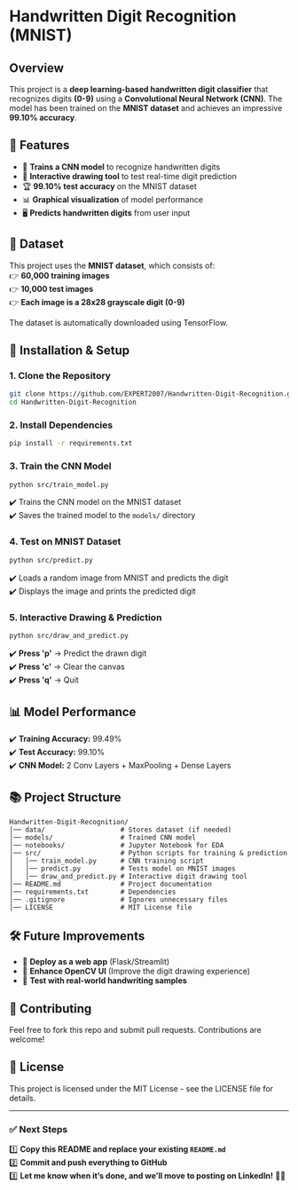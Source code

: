 #  Handwritten Digit Recognition (MNIST) 

## Overview  
This project is a **deep learning-based handwritten digit classifier** that recognizes digits **(0-9)** using a **Convolutional Neural Network (CNN)**. The model has been trained on the **MNIST dataset** and achieves an impressive **99.10% accuracy**.  

## 📌 Features  
- 🧠 **Trains a CNN model** to recognize handwritten digits  
- 🎨 **Interactive drawing tool** to test real-time digit prediction  
- 🏆 **99.10% test accuracy** on the MNIST dataset  
- 📊 **Graphical visualization** of model performance  
- 🖥️ **Predicts handwritten digits** from user input  

## 📂 Dataset  
This project uses the **MNIST dataset**, which consists of:  
👉 **60,000 training images**  
👉 **10,000 test images**  
👉 **Each image is a 28x28 grayscale digit (0-9)**  

The dataset is automatically downloaded using TensorFlow.  

## 🔧 Installation & Setup  
### 1. Clone the Repository  
```bash  
git clone https://github.com/EXPERT2007/Handwritten-Digit-Recognition.git  
cd Handwritten-Digit-Recognition  
```

### 2. Install Dependencies  
```bash  
pip install -r requirements.txt  
```

### 3. Train the CNN Model  
```bash  
python src/train_model.py  
```
✔️ Trains the CNN model on the MNIST dataset  
✔️ Saves the trained model to the `models/` directory  

### 4. Test on MNIST Dataset  
```bash  
python src/predict.py  
```
✔️ Loads a random image from MNIST and predicts the digit  
✔️ Displays the image and prints the predicted digit  

### 5. Interactive Drawing & Prediction  
```bash  
python src/draw_and_predict.py  
```
✔️ **Press 'p'** → Predict the drawn digit  
✔️ **Press 'c'** → Clear the canvas  
✔️ **Press 'q'** → Quit  

## 📊 Model Performance  
✔️ **Training Accuracy:** 99.49%  
✔️ **Test Accuracy:** 99.10%  
✔️ **CNN Model:** 2 Conv Layers + MaxPooling + Dense Layers  

## 📚 Project Structure  
```
Handwritten-Digit-Recognition/
│── data/                   # Stores dataset (if needed)
│── models/                 # Trained CNN model
│── notebooks/              # Jupyter Notebook for EDA
│── src/                    # Python scripts for training & prediction
│   │── train_model.py      # CNN training script
│   │── predict.py          # Tests model on MNIST images
│   │── draw_and_predict.py # Interactive digit drawing tool
│── README.md               # Project documentation
│── requirements.txt        # Dependencies
│── .gitignore              # Ignores unnecessary files
│── LICENSE                 # MIT License file
```

## 🛠️ Future Improvements  
- 📲 **Deploy as a web app** (Flask/Streamlit)  
- 🎨 **Enhance OpenCV UI** (Improve the digit drawing experience)  
- 📝 **Test with real-world handwriting samples**  

## 🤝 Contributing  
Feel free to fork this repo and submit pull requests. Contributions are welcome!  

## 📄 License  
This project is licensed under the MIT License - see the LICENSE file for details.  

---  

### **✅ Next Steps**  
1️⃣ **Copy this README and replace your existing `README.md`**  
2️⃣ **Commit and push everything to GitHub**  
3️⃣ **Let me know when it’s done, and we’ll move to posting on LinkedIn!** 🚀🔥  

